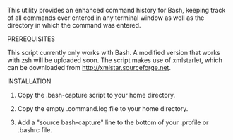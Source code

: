 This utility provides an enhanced command history for Bash, keeping track of all commands ever entered in any terminal window as well as the directory in which the command was entered.

PREREQUISITES

This script currently only works with Bash.  A modified version that works with zsh will be uploaded soon.
The script makes use of xmlstarlet, which can be downloaded from http://xmlstar.sourceforge.net.

INSTALLATION

1.  Copy the .bash-capture script to your home directory.

2.  Copy the empty .command.log file to your home directory.

3.  Add a "source bash-capture" line to the bottom of your .profile or .bashrc file.
